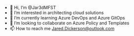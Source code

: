 - 👋 Hi, I’m @Jar3dMFST
- 👀 I’m interested in architecting cloud solutions
- 🌱 I’m currently learning Azure DevOps and Azure GitOps
- 💞️ I’m looking to collaborate on Azure Policy and Templates
- 📫 How to reach me Jared.Dickerson@outlook.com

<!---
Jar3dMFST/Jar3dMFST is a ✨ special ✨ repository because its `README.md` (this file) appears on your GitHub profile.
You can click the Preview link to take a look at your changes.
--->
